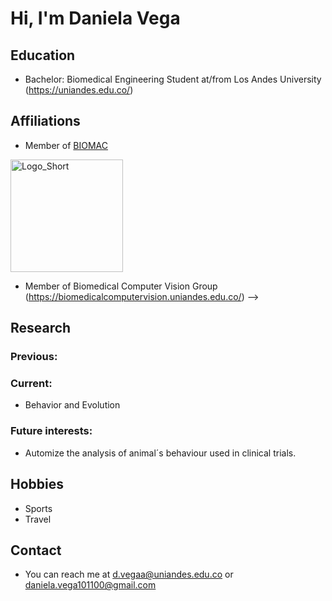 # Hi, I'm Daniela Vega

<!-- A short sentence that can  describe who you are -->

<!-- All of your education background -->
## Education

- Bachelor: Biomedical Engineering Student at/from Los Andes University (https://uniandes.edu.co/)


<!-- While BIOMAC is our common group, the collaboration between groups and affiliations are encourage -->
## Affiliations

- Member of [BIOMAC](https://github.com/biomac-lab)


<img width="180" alt="Logo_Short" src="https://user-images.githubusercontent.com/73041689/218108873-dd5daaaa-2874-43d3-a089-8403dda3e18f.png">

- Member of Biomedical Computer Vision Group (https://biomedicalcomputervision.uniandes.edu.co/) -->


<!-- Showing what you work on, lets other collaborate with you -->
## Research

### Previous:

### Current:

- Behavior and Evolution

<!-- Topics that you haven't research yet but are intriguing to you -->
### Future interests:

- Automize the analysis of animal´s behaviour used in clinical trials.
<!-- Because we are humans before researchers -->
## Hobbies

- Sports
- Travel


## Contact

- You can reach me at <d.vegaa@uniandes.edu.co> or <daniela.vega101100@gmail.com>

